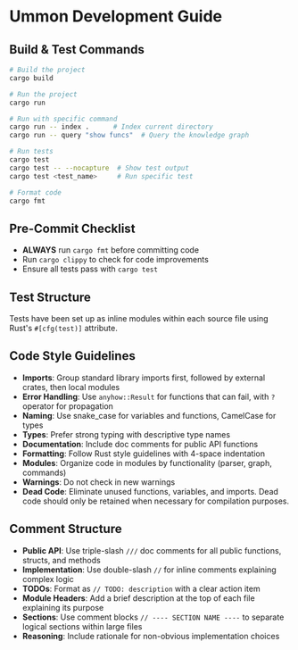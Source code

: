 # Ummon Development Guide

## Build & Test Commands
```bash
# Build the project
cargo build

# Run the project
cargo run

# Run with specific command
cargo run -- index .      # Index current directory
cargo run -- query "show funcs"  # Query the knowledge graph

# Run tests
cargo test
cargo test -- --nocapture  # Show test output
cargo test <test_name>     # Run specific test

# Format code
cargo fmt
```

## Pre-Commit Checklist
- **ALWAYS** run `cargo fmt` before committing code
- Run `cargo clippy` to check for code improvements
- Ensure all tests pass with `cargo test`

## Test Structure
Tests have been set up as inline modules within each source file using Rust's `#[cfg(test)]` attribute.


## Code Style Guidelines
- **Imports**: Group standard library imports first, followed by external crates, then local modules
- **Error Handling**: Use `anyhow::Result` for functions that can fail, with `?` operator for propagation
- **Naming**: Use snake_case for variables and functions, CamelCase for types
- **Types**: Prefer strong typing with descriptive type names
- **Documentation**: Include doc comments for public API functions
- **Formatting**: Follow Rust style guidelines with 4-space indentation
- **Modules**: Organize code in modules by functionality (parser, graph, commands)
- **Warnings**: Do not check in new warnings
- **Dead Code**: Eliminate unused functions, variables, and imports. Dead code should only be retained when necessary for compilation purposes.

## Comment Structure
- **Public API**: Use triple-slash `///` doc comments for all public functions, structs, and methods
- **Implementation**: Use double-slash `//` for inline comments explaining complex logic
- **TODOs**: Format as `// TODO: description` with a clear action item
- **Module Headers**: Add a brief description at the top of each file explaining its purpose
- **Sections**: Use comment blocks `// ---- SECTION NAME ----` to separate logical sections within large files
- **Reasoning**: Include rationale for non-obvious implementation choices
